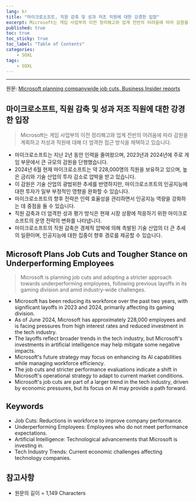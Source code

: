 ```yaml
---
lang: kr
title: "마이크로소프트, 직원 감축 및 성과 저조 직원에 대한 강경한 입장"
excerpt: Microsoft는 게임 사업부의 이전 정리해고와 업계 전반의 어려움에 따라 감원을 계획하고 저성과 직원에 대해 더 엄격한 접근 방식을 채택하고 있습니다.
published: true
toc: true
toc_sticky: true
toc_label: "Table of Contents"
categories:
    - SOXL
tags:
    - SOXL
---
```


---

  원문: [Microsoft planning companywide job cuts, Business Insider reports](https://www.investing.com/news/stock-market-news/microsoft-planning-companywide-job-cuts-business-insider-reports-3801708)

## 마이크로소프트, 직원 감축 및 성과 저조 직원에 대한 강경한 입장

> Microsoft는 게임 사업부의 이전 정리해고와 업계 전반의 어려움에 따라 감원을 계획하고 저성과 직원에 대해 더 엄격한 접근 방식을 채택하고 있습니다.


- 마이크로소프트는 지난 2년 동안 인력을 줄여왔으며, 2023년과 2024년에 주로 게임 부문에서 큰 규모의 감원을 단행했습니다.
- 2024년 6월 현재 마이크로소프트는 약 228,000명의 직원을 보유하고 있으며, 높은 금리와 기술 산업의 투자 감소로 압박을 받고 있습니다.
- 이 감원은 기술 산업의 광범위한 추세를 반영하지만, 마이크로소프트의 인공지능에 대한 투자가 일부 부정적인 영향을 완화할 수 있습니다.
- 마이크로소프트의 향후 전략은 인력 효율성을 관리하면서 인공지능 역량을 강화하는 데 중점을 둘 수 있습니다.
- 직원 감축과 더 엄격한 성과 평가 방식은 현재 시장 상황에 적응하기 위한 마이크로소프트의 운영 전략의 변화를 나타냅니다.
- 마이크로소프트의 직원 감축은 경제적 압박에 의해 촉발된 기술 산업의 더 큰 추세의 일환이며, 인공지능에 대한 집중이 향후 경로를 제공할 수 있습니다.

## Microsoft Plans Job Cuts and Tougher Stance on Underperforming Employees

> Microsoft is planning job cuts and adopting a stricter approach towards underperforming employees, following previous layoffs in its gaming division and amid industry-wide challenges.


- Microsoft has been reducing its workforce over the past two years, with significant layoffs in 2023 and 2024, primarily affecting its gaming division.
- As of June 2024, Microsoft has approximately 228,000 employees and is facing pressures from high interest rates and reduced investment in the tech industry.
- The layoffs reflect broader trends in the tech industry, but Microsoft's investments in artificial intelligence may help mitigate some negative impacts.
- Microsoft's future strategy may focus on enhancing its AI capabilities while managing workforce efficiency.
- The job cuts and stricter performance evaluations indicate a shift in Microsoft's operational strategy to adapt to current market conditions.
- Microsoft's job cuts are part of a larger trend in the tech industry, driven by economic pressures, but its focus on AI may provide a path forward.

## Keywords

- Job Cuts: Reductions in workforce to improve company performance.
- Underperforming Employees: Employees who do not meet performance expectations.
- Artificial Intelligence: Technological advancements that Microsoft is investing in.
- Tech Industry Trends: Current economic challenges affecting technology companies.

## 참고사항

- 원문의 길이 = 1,149 Characters

